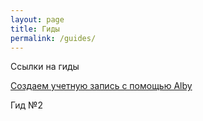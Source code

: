 ```yaml
---
layout: page
title: Гиды 
permalink: /guides/
---
```


Ссылки на гиды

[Создаем учетную запись с помощью Alby](https://www.21ideas.org/practical-alby-and-nostr/)

Гид №2